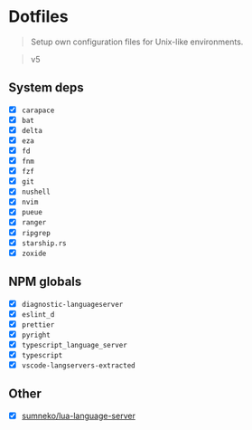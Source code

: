 # Dotfiles

> Setup own configuration files for Unix-like environments.

> v5

## System deps

* [x] `carapace`
* [x] `bat`
* [x] `delta`
* [x] `eza`
* [x] `fd`
* [x] `fnm`
* [x] `fzf`
* [x] `git`
* [x] `nushell`
* [x] `nvim`
* [x] `pueue`
* [x] `ranger`
* [x] `ripgrep`
* [x] `starship.rs`
* [x] `zoxide`

## NPM globals

* [x] `diagnostic-languageserver`
* [x] `eslint_d`
* [x] `prettier`
* [x] `pyright`
* [x] `typescript_language_server`
* [x] `typescript`
* [x] `vscode-langservers-extracted`

## Other

* [x] [sumneko/lua-language-server](https://github.com/sumneko/lua-language-server)
